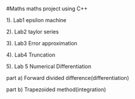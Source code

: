 #Maths
maths project using C++

1). Lab1 epsilon machine 

2). Lab2 taylor series

3). Lab3 Error approximation

4). Lab4 Truncation

5). Lab 5 Numerical Differentiation

part a) Forward divided difference(differentiation)

part b) Trapezoided method(integration)

